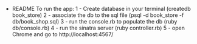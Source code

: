 * README
To run the app:
1 - Create database in your terminal (createdb book_store)
2 - associate the db to the sql file (psql -d book_store -f db/book_shop.sql)
3 - run the console.rb to populate the db (ruby db/console.rb)
4 - run the sinatra server (ruby controller.rb)
5 - open Chrome and go to http://localhost:4567/
